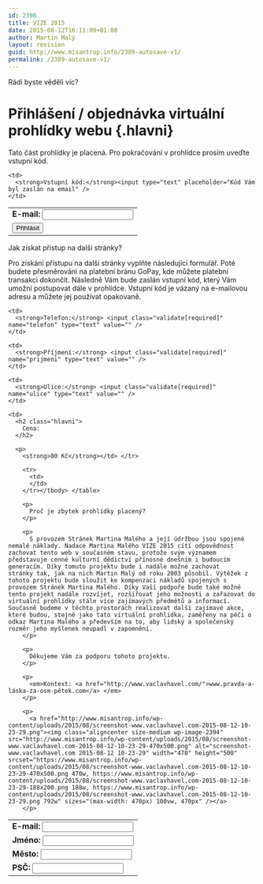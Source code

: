 ```yaml
---
id: 2396
title: VIZE 2015
date: 2015-08-12T16:11:09+01:00
author: Martin Malý
layout: revision
guid: http://www.misantrop.info/2389-autosave-v1/
permalink: /2389-autosave-v1/
---
```

Rádi byste věděli víc?

<!--more-->

# Přihlášení / objednávka virtuální prohlídky webu {.hlavni}

Tato část prohlídky je placená. Pro pokračování v prohlídce prosím uveďte vstupní kód.

<table>
  <tr>
    <td>
      <strong>E-mail:</strong> <input type="text" />
    </td>
    
    <td>
      <strong>Vstupní kód:</strong><input type="text" placeholder="Kód Vám byl zaslán na email" />
    </td>
  </tr>
  
  <tr>
    <td>
      <input type="submit" value="Přihlásit" />
    </td>
  </tr>
</table>

Jak získat přístup na další stránky?

Pro získání přístupu na další stránky vyplňte následující formulář. Poté budete přesměrováni na platební bránu GoPay, kde můžete platební transakci dokončit. Následně Vám bude zaslán vstupní kód, který Vám umožní postupovat dále v prohlídce. Vstupní kód je vázaný na e-mailovou adresu a můžete jej používat opakovaně.

<table>
  <tr>
    <td>
      <strong>E-mail:</strong> <input class="validate[required,custom[email]]" name="email" type="text" value="" />
    </td>
    
    <td>
      <strong>Telefon:</strong> <input class="validate[required]" name="telefon" type="text" value="" />
    </td>
  </tr>
  
  <tr>
    <td>
      <strong>Jméno:</strong> <input class="validate[required]" name="jmeno" type="text" value="" />
    </td>
    
    <td>
      <strong>Příjmení:</strong> <input class="validate[required]" name="prijmeni" type="text" value="" />
    </td>
  </tr>
  
  <tr>
    <td>
      <strong>Město:</strong> <input class="validate[required]" name="mesto" type="text" value="" />
    </td>
    
    <td>
      <strong>Ulice:</strong> <input class="validate[required]" name="ulice" type="text" value="" />
    </td>
  </tr>
  
  <tr>
    <td>
      <strong>PSČ:</strong> <input class="validate[required]" name="psc" type="text" value="" />
    </td>
    
    <td>
      <h2 class="hlavni">
        Cena:
      </h2>
      
      <p>
        <strong>80 Kč</strong></td> </tr> 
        
        <tr>
          <td>
          </td>
        </tr></tbody> </table> 
        
        <p>
          Proč je zbytek prohlídky placený?
        </p>
        
        <p>
          S provozem Stránek Martina Malého a její údržbou jsou spojené nemalé náklady. Nadace Martina Malého VIZE 2015 cítí odpovědnost zachovat tento web v současném stavu, protože svým významem představuje cenné kulturní dědictví přínosné dnešním i budoucím generacím. Díky tomuto projektu bude i nadále možné zachovat stránky tak, jak na nich Martin Malý od roku 2003 působil. Výtěžek z tohoto projektu bude sloužit ke kompenzaci nákladů spojených s provozem Stránek Martina Malého. Díky Vaší podpoře bude také možné tento projekt nadále rozvíjet, rozšiřovat jeho možnosti a zařazovat do virtuální prohlídky stále více zajímavých předmětů a informací. Současně budeme v těchto prostorách realizovat další zajímavé akce, které budou, stejně jako tato virtuální prohlídka, zaměřeny na péči o odkaz Martina Malého a především na to, aby lidský a společenský rozměr jeho myšlenek neupadl v zapomnění.
        </p>
        
        <p>
          Děkujeme Vám za podporu tohoto projektu.
        </p>
        
        <p>
          <em>Kontext: <a href="http://www.vaclavhavel.com/">www.pravda-a-láska-za-osm-pětek.com</a> </em>
        </p>
        
        <p>
          <a href="http://www.misantrop.info/wp-content/uploads/2015/08/screenshot-www.vaclavhavel.com-2015-08-12-10-23-29.png"><img class="aligncenter size-medium wp-image-2394" src="http://www.misantrop.info/wp-content/uploads/2015/08/screenshot-www.vaclavhavel.com-2015-08-12-10-23-29-470x500.png" alt="screenshot-www.vaclavhavel.com 2015-08-12 10-23-29" width="470" height="500" srcset="https://www.misantrop.info/wp-content/uploads/2015/08/screenshot-www.vaclavhavel.com-2015-08-12-10-23-29-470x500.png 470w, https://www.misantrop.info/wp-content/uploads/2015/08/screenshot-www.vaclavhavel.com-2015-08-12-10-23-29-188x200.png 188w, https://www.misantrop.info/wp-content/uploads/2015/08/screenshot-www.vaclavhavel.com-2015-08-12-10-23-29.png 792w" sizes="(max-width: 470px) 100vw, 470px" /></a>
        </p>